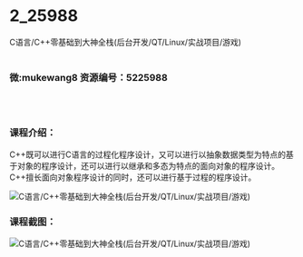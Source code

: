 # 2_25988
C语言/C++零基础到大神全栈(后台开发/QT/Linux/实战项目/游戏)
<br/></br>
<h3>微:mukewang8 资源编号：5225988</h3>
<br/></br>
<h3>课程介绍：</h3>
<p>C++既可以进行<a title="查看与 C语言 相关的文章" target="_blank">C语言</a>的过程化程序设计，又可以进行以抽象数据类型为特点的基于对象的程序设计，还可以进行以继承和多态为特点的面向对象的程序设计。C++擅长面向对象程序设计的同时，还可以进行基于过程的程序设计。</p>
<p><img src="https://www.ko996.com/wp-content/uploads/img/2022/08/1-96-300x138.png" alt="C语言/C++零基础到大神全栈(后台开发/QT/Linux/实战项目/游戏)"></p>
<div class="info-desc">
<h3>课程截图：</h3>
<p><img src="https://www.ko996.com/wp-content/uploads/img/2022/08/2-91.png" alt="C语言/C++零基础到大神全栈(后台开发/QT/Linux/实战项目/游戏)"></p>


			
</div>

